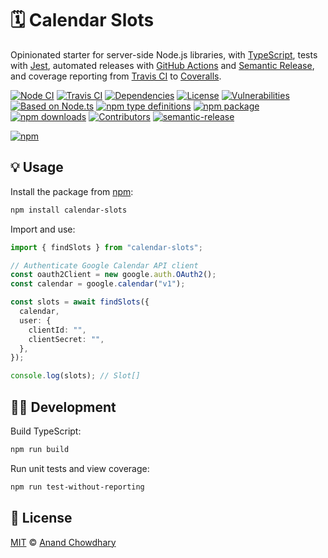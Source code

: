 # 🗓️ Calendar Slots

Opinionated starter for server-side Node.js libraries, with [TypeScript](https://github.com/microsoft/TypeScript), tests with [Jest](https://github.com/facebook/jest), automated releases with [GitHub Actions](https://github.com/features/actions) and [Semantic Release](https://github.com/semantic-release/semantic-release), and coverage reporting from [Travis CI](https://travis-ci.org) to [Coveralls](https://coveralls.io).

[![Node CI](https://img.shields.io/github/workflow/status/AnandChowdhary/calendar-slots/Node%20CI?label=GitHub%20CI&logo=github)](https://github.com/AnandChowdhary/calendar-slots/actions)
[![Travis CI](https://img.shields.io/travis/AnandChowdhary/calendar-slots?label=Travis%20CI&logo=travis%20ci&logoColor=%23fff)](https://travis-ci.org/AnandChowdhary/calendar-slots)
[![Dependencies](https://img.shields.io/librariesio/release/npm/calendar-slots)](https://libraries.io/npm/calendar-slots)
[![License](https://img.shields.io/npm/l/calendar-slots)](https://github.com/AnandChowdhary/calendar-slots/blob/master/LICENSE)
[![Vulnerabilities](https://img.shields.io/snyk/vulnerabilities/npm/calendar-slots.svg)](https://snyk.io/test/npm/calendar-slots)
[![Based on Node.ts](https://img.shields.io/badge/based%20on-node.ts-brightgreen)](https://github.com/AnandChowdhary/calendar-slots)
[![npm type definitions](https://img.shields.io/npm/types/calendar-slots.svg)](https://unpkg.com/browse/calendar-slots/dist/index.d.ts)
[![npm package](https://img.shields.io/npm/v/calendar-slots.svg)](https://www.npmjs.com/package/calendar-slots)
[![npm downloads](https://img.shields.io/npm/dw/calendar-slots)](https://www.npmjs.com/package/calendar-slots)
[![Contributors](https://img.shields.io/github/contributors/AnandChowdhary/calendar-slots)](https://github.com/AnandChowdhary/calendar-slots/graphs/contributors)
[![semantic-release](https://img.shields.io/badge/%20%20%F0%9F%93%A6%F0%9F%9A%80-semantic--release-e10079.svg)](https://github.com/semantic-release/semantic-release)

[![npm](https://nodei.co/npm/calendar-slots.png)](https://www.npmjs.com/package/calendar-slots)

## 💡 Usage

Install the package from [npm](https://www.npmjs.com/package/calendar-slots):

```bash
npm install calendar-slots
```

Import and use:

```ts
import { findSlots } from "calendar-slots";

// Authenticate Google Calendar API client
const oauth2Client = new google.auth.OAuth2();
const calendar = google.calendar("v1");

const slots = await findSlots({
  calendar,
  user: {
    clientId: "",
    clientSecret: "",
  },
});

console.log(slots); // Slot[]
```

## 👩‍💻 Development

Build TypeScript:

```bash
npm run build
```

Run unit tests and view coverage:

```bash
npm run test-without-reporting
```

## 📄 License

[MIT](./LICENSE) © [Anand Chowdhary](https://anandchowdhary.com)
